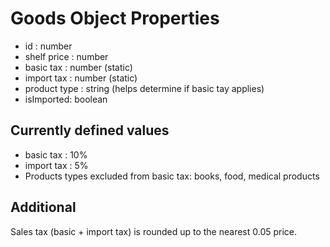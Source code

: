 # Goods Object Properties

- id : number
- shelf price : number
- basic tax : number (static)
- import tax : number (static)
- product type : string (helps determine if basic tay applies)
- isImported: boolean

## Currently defined values
- basic tax : 10%
- import tax : 5%
- Products types excluded from basic tax: books, food, medical products

## Additional
Sales tax (basic + import tax) is rounded up to the nearest 0.05 price.

